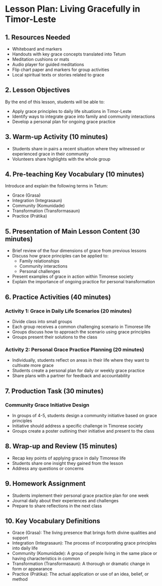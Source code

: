 # Lesson Plan: Living Gracefully in Timor-Leste

## 1. Resources Needed

- Whiteboard and markers
- Handouts with key grace concepts translated into Tetum
- Meditation cushions or mats
- Audio player for guided meditations
- Flip chart paper and markers for group activities
- Local spiritual texts or stories related to grace

## 2. Lesson Objectives

By the end of this lesson, students will be able to:
- Apply grace principles to daily life situations in Timor-Leste
- Identify ways to integrate grace into family and community interactions
- Develop a personal plan for ongoing grace practice

## 3. Warm-up Activity (10 minutes)

- Students share in pairs a recent situation where they witnessed or experienced grace in their community
- Volunteers share highlights with the whole group

## 4. Pre-teaching Key Vocabulary (10 minutes)

Introduce and explain the following terms in Tetum:
- Grace (Grasa)
- Integration (Integrasaun)
- Community (Komunidade)
- Transformation (Transformasaun)
- Practice (Prátika)

## 5. Presentation of Main Lesson Content (30 minutes)

- Brief review of the four dimensions of grace from previous lessons
- Discuss how grace principles can be applied to:
  - Family relationships
  - Community interactions
  - Personal challenges
- Present examples of grace in action within Timorese society
- Explain the importance of ongoing practice for personal transformation

## 6. Practice Activities (40 minutes)

### Activity 1: Grace in Daily Life Scenarios (20 minutes)
- Divide class into small groups
- Each group receives a common challenging scenario in Timorese life
- Groups discuss how to approach the scenario using grace principles
- Groups present their solutions to the class

### Activity 2: Personal Grace Practice Planning (20 minutes)
- Individually, students reflect on areas in their life where they want to cultivate more grace
- Students create a personal plan for daily or weekly grace practice
- Share plans with a partner for feedback and accountability

## 7. Production Task (30 minutes)

### Community Grace Initiative Design
- In groups of 4-5, students design a community initiative based on grace principles
- Initiative should address a specific challenge in Timorese society
- Groups create a poster outlining their initiative and present to the class

## 8. Wrap-up and Review (15 minutes)

- Recap key points of applying grace in daily Timorese life
- Students share one insight they gained from the lesson
- Address any questions or concerns

## 9. Homework Assignment

- Students implement their personal grace practice plan for one week
- Journal daily about their experiences and challenges
- Prepare to share reflections in the next class

## 10. Key Vocabulary Definitions

- Grace (Grasa): The living presence that brings forth divine qualities and support
- Integration (Integrasaun): The process of incorporating grace principles into daily life
- Community (Komunidade): A group of people living in the same place or having characteristics in common
- Transformation (Transformasaun): A thorough or dramatic change in form or appearance
- Practice (Prátika): The actual application or use of an idea, belief, or method